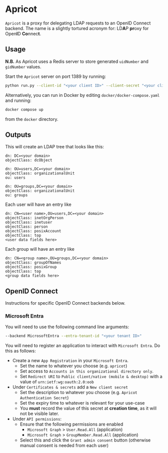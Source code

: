 # Apricot

`Apricot` is a proxy for delegating LDAP requests to an OpenID Connect backend.
The name is a slightly tortured acronym for: LD**A**P **pr**oxy for Open**I**D **Co**nnec**t**.

## Usage

**N.B.** As Apricot uses a Redis server to store generated `uidNumber` and `gidNumber` values.

Start the `Apricot` server on port 1389 by running:

```bash
python run.py --client-id "<your client ID>" --client-secret "<your client secret>" --backend "<your backend>" --port 1389 --domain "<your domain name>" --redis-host "<your Redis server>"
```

Alternatively, you can run in Docker by editing `docker/docker-compose.yaml` and running:

```bash
docker compose up
```

from the `docker` directory.

## Outputs

This will create an LDAP tree that looks like this:

```ldif
dn: DC=<your domain>
objectClass: dcObject

dn: OU=users,DC=<your domain>
objectClass: organizationalUnit
ou: users

dn: OU=groups,DC=<your domain>
objectClass: organizationalUnit
ou: groups
```

Each user will have an entry like

```ldif
dn: CN=<user name>,OU=users,DC=<your domain>
objectClass: inetOrgPerson
objectClass: inetuser
objectClass: person
objectClass: posixAccount
objectClass: top
<user data fields here>
```

Each group will have an entry like

```ldif
dn: CN=<group name>,OU=groups,DC=<your domain>
objectClass: groupOfNames
objectClass: posixGroup
objectClass: top
<group data fields here>
```

## OpenID Connect

Instructions for specific OpenID Connect backends below.

### Microsoft Entra

You will need to use the following command line arguments:

```bash
--backend MicrosoftEntra --entra-tenant-id "<your tenant ID>"
```

You will need to register an application to interact with `Microsoft Entra`.
Do this as follows:

- Create a new `App Registration` in your `Microsoft Entra`.
    - Set the name to whatever you choose (e.g. `apricot`)
    - Set access to `Accounts in this organizational directory only`.
    - Set `Redirect URI` to `Public client/native (mobile & desktop)` with a value of `urn:ietf:wg:oauth:2.0:oob`
- Under `Certificates & secrets` add a `New client secret`
    - Set the description to whatever you choose (e.g. `Apricot Authentication Secret`)
    - Set the expiry time to whatever is relevant for your use-case
    - You **must** record the value of this secret at **creation time**, as it will not be visible later.
- Under `API permissions`:
    - Ensure that the following permissions are enabled
        - `Microsoft Graph` > `User.Read.All` (application)
        - `Microsoft Graph` > `GroupMember.Read.All` (application)
    - Select this and click the `Grant admin consent` button (otherwise manual consent is needed from each user)
